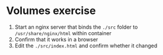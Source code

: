 # Volumes exercise

1. Start an nginx server that binds the `./src` folder to `/usr/share/nginx/html` within container
2. Confirm that it works in a browser
3. Edit the `./src/index.html` and confirm whether it changed